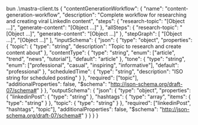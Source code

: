 bun .\mastra-client.ts
{
  "contentGenerationWorkflow": {
    "name": "content-generation-workflow",
    "description": "Complete workflow for researching and creating viral LinkedIn content",
    "steps": {
      "research-topic": "[Object ...]",
      "generate-content": "[Object ...]"
    },
    "allSteps": {
      "research-topic": "[Object ...]", 
      "generate-content": "[Object ...]"
    },
    "stepGraph": [
      "[Object ...]",
      "[Object ...]"
    ],
    "inputSchema": {
      "json": {
        "type": "object",
        "properties": {
          "topic": {
            "type": "string",
            "description": "Topic to research and create content about"
          },
          "contentType": {
            "type": "string",
            "enum": ["article", "trend", "news", "tutorial"],
            "default": "article"
          },
          "tone": {
            "type": "string", 
            "enum": ["professional", "casual", "inspiring", "informative"],
            "default": "professional"
          },
          "scheduledTime": {
            "type": "string",
            "description": "ISO string for scheduled posting"
          }
        },
        "required": ["topic"],
        "additionalProperties": false,
        "$schema": "http://json-schema.org/draft-07/schema#"
      }
    },
    "outputSchema": {
      "json": {
        "type": "object",
        "properties": {
          "linkedinPost": {
            "type": "string"
          },
          "hashtags": {
            "type": "array",
            "items": {
              "type": "string"
            }
          },
          "topic": {
            "type": "string"
          }
        },
        "required": ["linkedinPost", "hashtags", "topic"],
        "additionalProperties": false,
        "$schema": "http://json-schema.org/draft-07/schema#"
      }
    }
  }
}